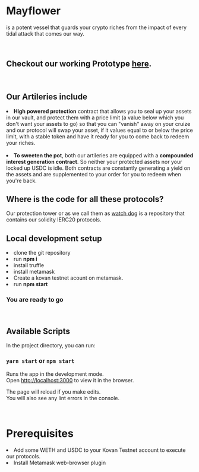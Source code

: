 # Mayflower
is a potent vessel that guards your crypto riches from the impact of every tidal attack that comes our way.

<br>

## Checkout our working Prototype [here](https://master.d3bieez7lmzxny.amplifyapp.com/).

<br>

## Our Artileries include

<li> <b>High powered protection</b> contract that allows you to seal up your assets in our vault, and protect them with a price limit (a value below which you don't want your assets to go) so that you can "vanish" away on your cruize and our protocol will swap your asset, if it values equal to or below the price limit, with a stable token and have it ready for you to come back to redeem your riches.

<br>
<br>
  
<li> <b>To sweeten the pot</b>, both our artileries are equipped with a <b>compounded interest generation contract</b>. So neither your protected assets nor your locked up USDC is idle. Both contracts are constantly generating a yield on the assets and are supplemented to your order for you to redeem when you're back.

<br>

## Where is the code for all these protocols?
Our protection tower or as we call them as [watch dog](https://github.com/CruizeFinance/watch_dog) is a repository that contains our solidity IERC20 protocols.


## Local development setup
<li>clone the git repository
<li>run <b> npm i</b>
<li>install truffle
<li>install metamask
<li>Create a kovan testnet acount on metamask.
<li>run <b>npm start</b>

<br> 

### You are ready to go
<br>

## Available Scripts

In the project directory, you can run:

### `yarn start` or `npm start`

Runs the app in the development mode.\
Open [http://localhost:3000](http://localhost:3000) to view it in the browser.

The page will reload if you make edits.\
You will also see any lint errors in the console.

<br>

# Prerequisites
<li>Add some WETH and USDC to your Kovan Testnet account to execute our protocols.
<br><li>Install Metamask web-browser plugin 
